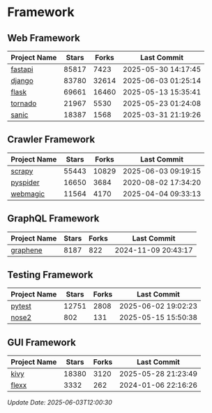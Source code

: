 # Framework

## Web Framework
| Project Name | Stars | Forks | Last Commit |
| ------------ | ----- | ----- | ----------- |
| [fastapi](https://github.com/fastapi/fastapi) | 85817 | 7423 | 2025-05-30 14:17:45 |
| [django](https://github.com/django/django) | 83780 | 32614 | 2025-06-03 01:25:14 |
| [flask](https://github.com/pallets/flask) | 69661 | 16460 | 2025-05-13 15:35:41 |
| [tornado](https://github.com/tornadoweb/tornado) | 21967 | 5530 | 2025-05-23 01:24:08 |
| [sanic](https://github.com/sanic-org/sanic) | 18387 | 1568 | 2025-03-31 21:19:26 |

## Crawler Framework
| Project Name | Stars | Forks | Last Commit |
| ------------ | ----- | ----- | ----------- |
| [scrapy](https://github.com/scrapy/scrapy) | 55443 | 10829 | 2025-06-03 09:19:15 |
| [pyspider](https://github.com/binux/pyspider) | 16650 | 3684 | 2020-08-02 17:34:20 |
| [webmagic](https://github.com/code4craft/webmagic) | 11564 | 4170 | 2025-04-04 09:33:13 |

## GraphQL Framework
| Project Name | Stars | Forks | Last Commit |
| ------------ | ----- | ----- | ----------- |
| [graphene](https://github.com/graphql-python/graphene) | 8187 | 822 | 2024-11-09 20:43:17 |

## Testing Framework
| Project Name | Stars | Forks | Last Commit |
| ------------ | ----- | ----- | ----------- |
| [pytest](https://github.com/pytest-dev/pytest) | 12751 | 2808 | 2025-06-02 19:02:23 |
| [nose2](https://github.com/nose-devs/nose2) | 802 | 131 | 2025-05-15 15:50:38 |

## GUI Framework
| Project Name | Stars | Forks | Last Commit |
| ------------ | ----- | ----- | ----------- |
| [kivy](https://github.com/kivy/kivy) | 18380 | 3120 | 2025-05-28 21:23:49 |
| [flexx](https://github.com/flexxui/flexx) | 3332 | 262 | 2024-01-06 22:16:26 |

*Update Date: 2025-06-03T12:00:30*